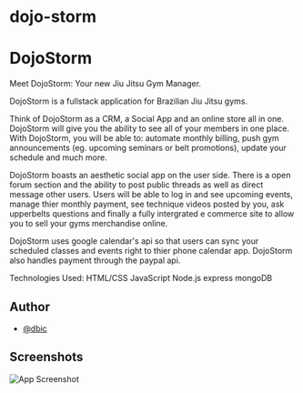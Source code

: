 # dojo-storm


# DojoStorm

Meet DojoStorm: Your new Jiu Jitsu Gym Manager.

DojoStorm is a fullstack application for Brazilian Jiu Jitsu gyms. 

Think of DojoStorm as a CRM, a Social App and an online store all in one. DojoStorm will give you the ability to see all of your members in one place. With DojoStorm, you will be able to: automate monthly billing, push gym announcements (eg. upcoming seminars or belt promotions), update your schedule and much more.


DojoStorm boasts an aesthetic social app on the user side. There is a open forum section and the ability to post 
public threads as well as direct message other users. 
Users will be able to log in and see upcoming events, manage thier monthly payment,
see technique videos posted by you, ask upperbelts questions and finally a fully intergrated e commerce site to allow you
to sell your gyms merchandise online. 

DojoStorm uses google calendar's api so that users can sync your scheduled classes and events right to thier phone calendar app. DojoStorm also handles payment
through the paypal api. 



Technologies Used:
HTML/CSS
JavaScript
Node.js 
express 
mongoDB



## Author

- [@dbic](https://www.github.com/idbic)


## Screenshots

![App Screenshot](https://viewer.diagrams.net/?tags=%7B%7D&highlight=0000ff&edit=_blank&layers=1&nav=1&title=DojoStorm#R7ZtZm5s2FIZ%2FjS9nHhaDzWXsZCZpk3ZaZ2l6J4MGFGNEQHjpr68EEosA4wV7PK1vxkiWhZDe852jg2agT5ebxwiE3ifsQH%2BgKc5moL8daJqqWyr9YDXbrGasGFmFGyGHNyoqZugfyCsVXpsgB8aVhgRjn6CwWmnjIIA2qdSBKMLrarNn7FfvGgIX1ipmNvDrtd%2BQQzz%2BFNqoqH8PkeuJO6umlX2zBKIxf5LYAw5el6r0dwN9GmFMsqvlZgp9NnliXr592H7zPy7Mx1%2F%2BiH%2BCL5NfP%2F%2F29S7r7OGQn%2BSPEMGA9Nu1lnW9An7C54s%2FK9mKCYxwEjiQdaIM9IlHlj69VOnlD0jIli84SAimVTgiHnZxAPyPGIe83TMOCG%2BmsjIMnDdsYWl57mN7kVU9IN%2Fn96Al3n5MSzGJ8CJfO9ZBvhCssQ%2Fm0J8Ae%2BGmA51iH0f0qwAHkHXlUBj4sxSDe1fUTuAGkb9YX%2FfDsc7L39OyZQ15%2Be1GjIwVtqXCE4zQEhIY8bo9V4qvaIyTyObT%2FNlGC%2F2RzBd3syfr7y%2BTOwStOz1rx56iRDNf30eI6a2jLW0QQR8QtKoiD7jluHm7%2FKdPGNHxaQq3cn3IEd9KZdFFNlD%2BqzJjXR2NpY4IiFxIah3Ri9LzFFUpwodYShPPpk84hRWwzZ8JFl%2FcxSlvb2gDTQ036UKK7%2BmVyz4%2FUCvYsBFryns6UPrxFcG16H4eiXZfYkqDpsyo7LHhxkzwPJhKl53E9fY%2BChZpI5wNILY96CR0kNqDi7HLLhQmZ4EDWL8gRANtytpHAAUocNlPYBwjHNCrABMqtun37naZ3jRK2CcIHAZmhJ3EZvOA%2BNPEHrWkTAbj%2B%2FrgJjigY07H9QS2S5jOYToE%2BlDU4Fwv%2FfE2BH52MyacdEI9n2G5hMs5jGIPhfRO%2FN60twdxH1qbLUt2sx3Sw8x%2B7SECZyFILWZNvVVVjkoyM2Sm6PogjrlZdmgI%2B%2BkDWCKfYTvFS2SzBQQBW5ZPs4PNegUjAjc7DVbYS4u5rAtPZQqT8kpeSjeVdhuvGNUOC9qlOO0G9Azsqv3U56tkOt32NlRa7O0t%2FoFnBEfLtJ0M5gy5QYpxZpHTCALCLCVgJqkkqQ2eFzKqNQdBdiGGtD0RUs%2BG0PB0DR62MFFoo7JCgP59bFZIqmRKSVfptHssHig32w%2BODhxAHGYx6zPaMIQmVZgq619GpVNwZDFjZRHaOPAZJOnoM%2BLa6sskPtPoqt7uQkiO9TqTOadlJvPK3pk0TmfSaGEyCX0MnML3KqkjbvTOa0SYvwRz5COyFWxCB5HcQ9PtF2RCdsPzfHhq1h58qk18qufi0zydT62FTx7pZRtlEaOJYIwJJWLVNEiLCI8cPYwdlKIsoka0yryrT1HGQXzD85x4GoaMp%2FHSeI5OxlO1WvDMI7csZmP8te%2BR5nSfL2QzLiJAzvYZ4r3%2FK4NDdShFlQ0S2RhWyqmD3hgcNzAoLW0ps8TzP6WlrOaxelo%2FOu3RNksfGaL4fSDSWLRQpI7SksgdHbZu%2B%2BaJsuxKtx135pNKq2w0LLKoOzHtNDSl7e%2FoyLSToUodyXFkf2mnxmm1utG0k2iVi06JU5tpCoWvJ1RVqxXVw5DrRGnf1ORlUDINSa%2BORWmkSB3tiRJdT7AtNQtZg7h9wLX7jJSd4zKlmFW1Ku3pRTaCXrlWhd%2B4vObuALmkuVpFdNVeRbdsATuTzVdiAuqwZVdzqAmoEmqj8yXxm6lrSuJfE3UX8vQ7oevUZ%2BOq4JRdvSlvVY519YacxuxJn3XLqBqBcQm9bcq%2BXxP5Y3N4iOCmpdNekb42FTbNnlT4WNB7Y7Gexi%2B%2FKxyITBJIu8pf7l1hCoit1SvbfsspIFURPvnlckBqUw79MuK0YwXb3HKnNOXHPoxB6dDHYNeBj%2BNd%2BU4L63Tl5lUp3FCKM1VV3iLtK3FDeU%2BjyLu2g5157yrYlJi%2FJuhHY%2FPmkXfzqsi8Kj3xaskd9RR7yq5fVcaXCD7rSf7fQ8iy6w%2F8DBF%2FfclP9bBXR39CJ3t5uYSQpDEBdfRzjFmSnp3HC%2B9vAcFZXlleRUDwchn5%2FbRRH%2BkVbbxXlPFNH2W1yVOlrV743PrYm4LV8%2FCfQJC99i4OJYbZOUYmX1%2FTM0RP4vhieq7xJld9HACqJk8Kl%2FtyaiWC1OtSq8MW4FoUo7YDODab1609Z5YMAcGNipOpGMk5i6Pj7PyFw4tR8XJ52N6oeGVZhe4135seU%2B5JTsGem56mA9D%2FNXq063q%2FNJa3zJqcLn894lPPs8YeDsPsMLENIlI%2FH8djWobESsS0T7eYtt%2BcvByr5P%2FsVkI8f3deORNnnS2ovcr05KsMX16FgtBi8f%2FGWfPiv7b1d%2F8C)

